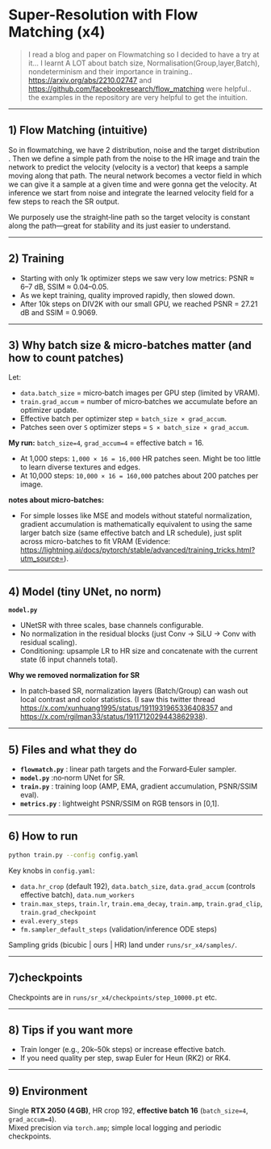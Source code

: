 # Super-Resolution with Flow Matching (x4)

> I read a blog and paper on Flowmatching so I decided to have a try at it...  I learnt A LOT about batch size, Normalisation(Group,layer,Batch), nondeterminism and their importance in training..
>https://arxiv.org/abs/2210.02747 and https://github.com/facebookresearch/flow_matching were helpful.. the examples in the repository are very helpful to get the intuition.

---

## 1) Flow Matching (intuitive)
So in flowmatching, we have 2 distribution, noise and the target distribution . Then we define a simple path from the noise to the HR image and train the network to predict the velocity (velocity is a vector) that keeps a sample moving along that path. The neural network becomes a vector field in which we can give it a sample at a given time and were gonna get the velocity. At inference we start from noise and integrate the learned velocity field for a few steps to reach the SR output.

We purposely use the straight‑line path so the target velocity is constant along the path—great for stability and its just easier to understand.

---

## 2) Training
- Starting with only 1k optimizer steps we saw very low metrics: PSNR ≈ 6–7 dB, SSIM ≈ 0.04–0.05.
- As we kept training, quality improved rapidly, then slowed down.
- After 10k steps on DIV2K with our small GPU, we reached PSNR = 27.21 dB and SSIM = 0.9069.
---

## 3) Why batch size & micro‑batches matter (and how to count patches)
Let:
- `data.batch_size` = micro‑batch images per GPU step (limited by VRAM).
- `train.grad_accum` = number of micro‑batches we accumulate before an optimizer update.
- Effective batch per optimizer step = `batch_size × grad_accum`.
- Patches seen over `S` optimizer steps = `S × batch_size × grad_accum`.

**My run:** `batch_size=4`, `grad_accum=4` = effective batch = 16.  
- At 1,000 steps: `1,000 × 16 = 16,000` HR patches seen.  Might be too little to learn diverse textures and edges.
- At 10,000 steps: `10,000 × 16 = 160,000` patches about 200 patches per image.

**notes about micro‑batches:**
- For simple losses like MSE and models without stateful normalization, gradient accumulation is mathematically equivalent to using the same larger batch size (same effective batch and LR schedule), just split across micro-batches to fit VRAM (Evidence: https://lightning.ai/docs/pytorch/stable/advanced/training_tricks.html?utm_source=).
---

## 4) Model (tiny UNet, no norm)
**`model.py`**
- UNetSR with three scales, base channels configurable.
- No normalization in the residual blocks (just Conv → SiLU → Conv with residual scaling).
- Conditioning: upsample LR to HR size and concatenate with the current state (6 input channels total).

**Why we removed normalization for SR**
- In patch‑based SR, normalization layers (Batch/Group) can wash out local contrast and color statistics. (I saw this twitter thread https://x.com/xunhuang1995/status/1911931965336408357 and https://x.com/rgilman33/status/1911712029443862938).
---

## 5) Files and what they do
- **`flowmatch.py`** : linear path targets and the Forward‑Euler sampler.
- **`model.py`** :no‑norm UNet for SR.
- **`train.py`** : training loop (AMP, EMA, gradient accumulation, PSNR/SSIM eval).
- **`metrics.py`** : lightweight PSNR/SSIM on RGB tensors in [0,1].

---

## 6) How to run
```bash
python train.py --config config.yaml
```
Key knobs in `config.yaml`:
- `data.hr_crop` (default 192), `data.batch_size`, `data.grad_accum` (controls effective batch), `data.num_workers`
- `train.max_steps`, `train.lr`, `train.ema_decay`, `train.amp`, `train.grad_clip`, `train.grad_checkpoint`
- `eval.every_steps`
- `fm.sampler_default_steps` (validation/inference ODE steps)

Sampling grids (bicubic | ours | HR) land under `runs/sr_x4/samples/`.

---

## 7)checkpoints
  Checkpoints are in `runs/sr_x4/checkpoints/step_10000.pt` etc.

---

## 8) Tips if you want more
- Train longer (e.g., 20k–50k steps) or increase effective batch.
- If you need quality per step, swap Euler for Heun (RK2) or RK4.

---

## 9) Environment
Single **RTX 2050 (4 GB)**, HR crop 192, **effective batch 16** (`batch_size=4`, `grad_accum=4`).  
Mixed precision via `torch.amp`; simple local logging and periodic checkpoints.
